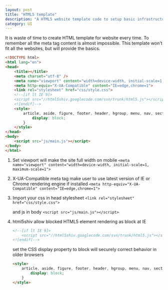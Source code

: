 ```yaml
---
layout: post
title: "HTML5 template"
description: "A HTML5 website template code to setup basic infrastructures"
category: UI
---
```


It is waste of time to create HTML template for website every time. To remember all the meta tag content is almost impossible.
This template won't fit all the websites, but will provide the basics.

```html
<!DOCTYPE html>
<html lang="en">
<head>
    <title></title>
    <meta charset="utf-8" />
    <meta name="viewport" content="width=device-width, initial-scale=1, maximum-scale=1">
    <meta http-equiv="X-UA-Compatible" content="IE=edge,chrome=1">
    <link rel="stylesheet" href="css/style.css">
    <!--[if lt IE 9]>
    <script src="//html5shiv.googlecode.com/svn/trunk/html5.js"></script>
    <![endif]-->
    <style>
        article, aside, figure, footer, header, hgroup, menu, nav, section {
            display: block;
        }
    </style>
</head>
<body>
    <script src="js/main.js"></script>
</body>
</html>
```

1. Set viewport will make the site full width on mobile
    `<meta name="viewport" content="width=device-width, initial-scale=1, maximum-scale=1">`

2. X-UA-Compatible meta tag make user to use latest version of IE or Chrome rendering engine if installed
    `<meta http-equiv="X-UA-Compatible" content="IE=edge,chrome=1">`

3. Import your css in head stylesheet
    `<link rel="stylesheet" href="css/style.css">`

    and js in body
    `<script src="js/main.js"></script>`

4. html5shiv allow blocked HTML5 element rendering as block at IE
    ```html
    <!--[if lt IE 9]>
        <script src="//html5shiv.googlecode.com/svn/trunk/html5.js"></script>
    <![endif]-->
    ```

    set the CSS display property to block will securely correct behavior in older browsers
    ```html
    <style>
        article, aside, figure, footer, header, hgroup, menu, nav, section {
            display: block;
        }
    </style>
    ```
